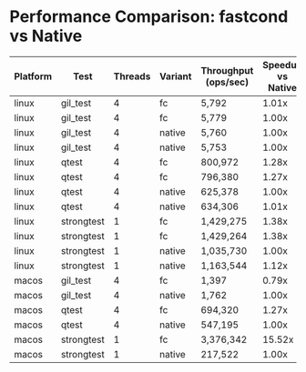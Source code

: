 # Performance Comparison: fastcond vs Native

| Platform | Test | Threads | Variant | Throughput (ops/sec) | Speedup vs Native |
|----------|------|---------|---------|---------------------|-------------------|
| linux | gil_test | 4 | fc | 5,792 | 1.01x |
| linux | gil_test | 4 | fc | 5,779 | 1.00x |
| linux | gil_test | 4 | native | 5,760 | 1.00x |
| linux | gil_test | 4 | native | 5,753 | 1.00x |
| linux | qtest | 4 | fc | 800,972 | 1.28x |
| linux | qtest | 4 | fc | 796,380 | 1.27x |
| linux | qtest | 4 | native | 625,378 | 1.00x |
| linux | qtest | 4 | native | 634,306 | 1.01x |
| linux | strongtest | 1 | fc | 1,429,275 | 1.38x |
| linux | strongtest | 1 | fc | 1,429,264 | 1.38x |
| linux | strongtest | 1 | native | 1,035,730 | 1.00x |
| linux | strongtest | 1 | native | 1,163,544 | 1.12x |
| macos | gil_test | 4 | fc | 1,397 | 0.79x |
| macos | gil_test | 4 | native | 1,762 | 1.00x |
| macos | qtest | 4 | fc | 694,320 | 1.27x |
| macos | qtest | 4 | native | 547,195 | 1.00x |
| macos | strongtest | 1 | fc | 3,376,342 | 15.52x |
| macos | strongtest | 1 | native | 217,522 | 1.00x |